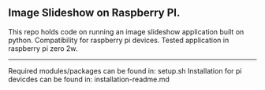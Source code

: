<h2>Image Slideshow on Raspberry PI.</h2>
This repo holds code on running an image slideshow application built on python.
Compatibility for raspberry pi devices.
Tested application in raspberry pi zero 2w.
<hr>
Required modules/packages can be found in: setup.sh
Installation for pi devicdes can be found in: installation-readme.md
